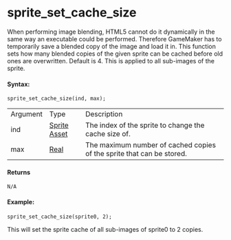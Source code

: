 # sprite_set_cache_size

When performing image blending, HTML5 cannot do it dynamically in the
same way an executable could be performed. Therefore GameMaker has to
temporarily save a blended copy of the image and load it in. This
function sets how many blended copies of the given sprite can be cached
before old ones are overwritten. Default is 4. This is applied to all
sub-images of the sprite.

#### Syntax:

``` gml
sprite_set_cache_size(ind, max);
```

|          |                                                                            |                                                                       |
|----------|----------------------------------------------------------------------------|-----------------------------------------------------------------------|
| Argument | Type                                                                       | Description                                                           |
| ind      |  [Sprite Asset](../../../../../../The_Asset_Editors/Sprites)           | The index of the sprite to change the cache size of.                  |
| max      |  [Real](../../../../../../GameMaker_Language/GML_Overview/Data_Types)  | The maximum number of cached copies of the sprite that can be stored. |

#### Returns

``` gml
N/A
```

#### Example:

``` gml
sprite_set_cache_size(sprite0, 2);
```

This will set the sprite cache of all sub-images of sprite0 to 2 copies.
